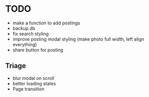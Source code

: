 # TODO

- make a function to add postings
- backup db
- fix search styling
- improve posting modal styling (make photo full width, left align everything)
- share button for posting

## Triage

- blur modal on scroll
- better loading states
- Page transition
